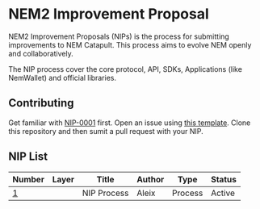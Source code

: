 # NEM2 Improvement Proposal

NEM2 Improvement Proposals (NIPs) is the process for submitting improvements to NEM Catapult. This process aims to evolve NEM openly and collaboratively.

The NIP process cover the core protocol, API, SDKs, Applications (like NemWallet) and official libraries.

## Contributing

Get familiar with [NIP-0001](NIPs/nip-0001.md) first. Open an issue using [this template](ISSUE_TEMPLATE.md). Clone this repository and then sumit a pull request with your NIP.

## NIP List

| Number         | Layer    | Title             | Author        | Type      | Status    |
| -------------- | -------- | ----------------- | ------------- | --------- | --------- |
| [1][nip-0001]  |          | NIP Process       | Aleix         | Process   | Active    |

[nip-0001]: NIPs/nip-0001.md
